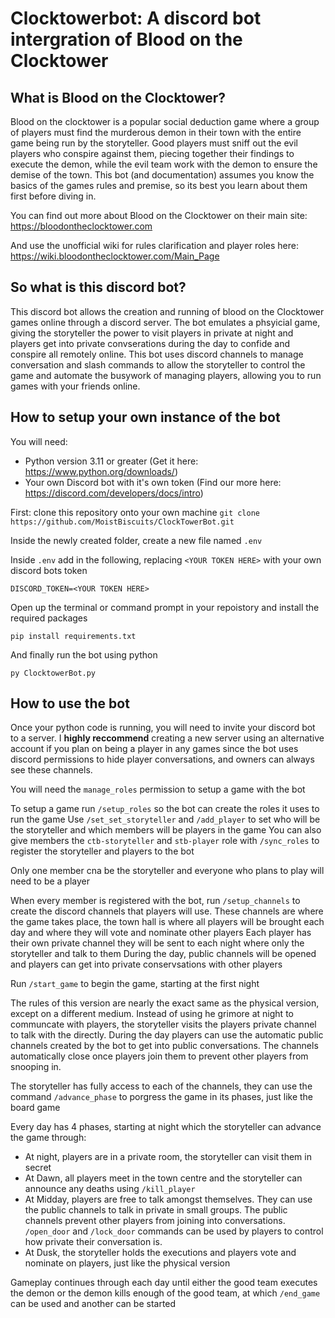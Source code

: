 # Clocktowerbot: A discord bot intergration of Blood on the Clocktower
## What is Blood on the Clocktower?

Blood on the clocktower is a popular social deduction game where a group of players must find the murderous demon in their town with the entire game being run by the storyteller.
Good players must sniff out the evil players who conspire against them, piecing together their findings to execute the demon, while the evil team work with the demon to ensure the demise of the town.
This bot (and documentation) assumes you know the basics of the games rules and premise, so its best you learn about them first before diving in.

You can find out more about Blood on the Clocktower on their main site:
https://bloodontheclocktower.com

And use the unofficial wiki for rules clarification and player roles here:
https://wiki.bloodontheclocktower.com/Main_Page

## So what is this discord bot?

This discord bot allows the creation and running of blood on the Clocktower games online through a discord server. The bot emulates a phsyicial game, giving the storyteller the power to visit players in private at night and players get into private convserations during the day to confide and conspire all remotely online. This bot uses discord channels to manage conversation and slash commands to allow the storyteller to control the game and automate the busywork of managing players, allowing you to run games with your friends online.

## How to setup your own instance of the bot

You will need:
- Python version 3.11 or greater (Get it here: https://www.python.org/downloads/)
- Your own Discord bot with it's own token (Find our more here: https://discord.com/developers/docs/intro)

First: clone this repository onto your own machine
`git clone https://github.com/MoistBiscuits/ClockTowerBot.git`

Inside the newly created folder, create a new file named `.env`

Inside `.env` add in the following, replacing `<YOUR TOKEN HERE>` with your own discord bots token

`DISCORD_TOKEN=<YOUR TOKEN HERE>`

Open up the terminal or command prompt in your repoistory and install the required packages

`pip install requirements.txt`

And finally run the bot using python

`py ClocktowerBot.py`

## How to use the bot

Once your python code is running, you will need to invite your discord bot to a server.
I **highly reccommend** creating a new server using an alternative account if you plan on being a player in any games since the bot uses discord permissions to hide player conversations, and owners can always see these channels.

You will need the `manage_roles` permission to setup a game with the bot

To setup a game run `/setup_roles` so the bot can create the roles it uses to run the game
Use `/set_set_storyteller` and `/add_player` to set who will be the storyteller and which members will be players in the game
You can also give members the `ctb-storyteller` and `stb-player` role with `/sync_roles` to register the storyteller and players to the bot

Only one member cna be the storyteller and everyone who plans to play will need to be a player

When every member is registered with the bot, run `/setup_channels` to create the discord channels that players will use.
These channels are where the game takes place, the town hall is where all players will be brought each day and where they will vote and nominate other players
Each player has their own private channel they will be sent to each night where only the storyteller and talk to them
During the day, public channels will be opened and players can get into private conservsations with other players

Run `/start_game` to begin the game, starting at the first night

The rules of this version are nearly the exact same as the physical version, except on a different medium. Instead of using he grimore at night to communcate with players, the storyteller visits the players private channel to talk with the directly. During the day players can use the automatic public channels created by the bot to get into public conversations. The channels automatically close once players join them to prevent other players from snooping in.

The storyteller has fully access to each of the channels, they can use the command `/advance_phase` to porgress the game in its phases, just like the board game

Every day has 4 phases, starting at night which the storyteller can advance the game through:
- At night, players are in a private room, the storyteller can visit them in secret
- At Dawn, all players meet in the town centre and the storyteller can announce any deaths using `/kill_player`
- At Midday, players are free to talk amongst themselves. They can use the public channels to talk in private in small groups. The public channels prevent other players from joining into conversations. `/open_door` and `/lock_door` commands can be used by players to control how private their conversation is.
- At Dusk, the storyteller holds the executions and players vote and nominate on players, just like the physical version

Gameplay continues through each day until either the good team executes the demon or the demon kills enough of the good team, at which `/end_game` can be used and another can be started


